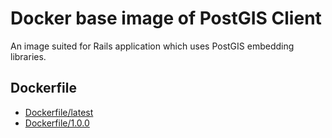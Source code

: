# Docker base image of PostGIS Client

An image suited for Rails application which uses PostGIS embedding libraries.


## Dockerfile

* [Dockerfile/latest](https://github.com/ymgch/docker_postgis-client/blob/master/Dockerfile)
* [Dockerfile/1.0.0](https://github.com/ymgch/docker_postgis-client/blob/v1.0.0/Dockerfile)
